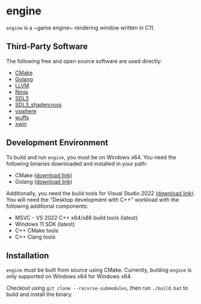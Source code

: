 # engine

`engine` is a ~game engine~ rendering window written in C11.

## Third-Party Software

The following free and open source software are used directly:

* [CMake](https://github.com/Kitware/CMake)
* [Golang](https://github.com/golang/go)
* [LLVM](https://github.com/llvm/llvm-project)
* [Ninja](https://github.com/ninja-build/ninja)
* [SDL3](https://github.com/libsdl-org/SDL)
* [SDL3_shadercross](https://github.com/libsdl-org/SDL_shadercross)
* [vswhere](https://github.com/microsoft/vswhere)
* [wuffs](https://github.com/google/wuffs)
* [xwin](https://github.com/Jake-Shadle/xwin)

## Development Environment

To build and run `engine`, you must be on Windows x64. You need the following binaries downloaded and installed in your path:

* CMake ([download link](https://cmake.org/download))
* Golang ([download link](https://go.dev/doc/install))

Additionally, you need the build tools for Visual Studio 2022 ([download link](https://visualstudio.microsoft.com/downloads/#build-tools-for-visual-studio-2022)). You will need the "Desktop development with C++" workload with the following additional components:

* MSVC - VS 2022 C++ x64/x86 build tools (latest)
* Windows 11 SDK (latest)
* C++ CMake tools
* C++ Clang tools

## Installation

`engine` must be built from source using CMake. Currently, bulding `engine` is only supported on Windows x64 for Windows x64.

Checkout using `git clone --recurse-submodules`, then run `./build.bat` to build and install the binary.
